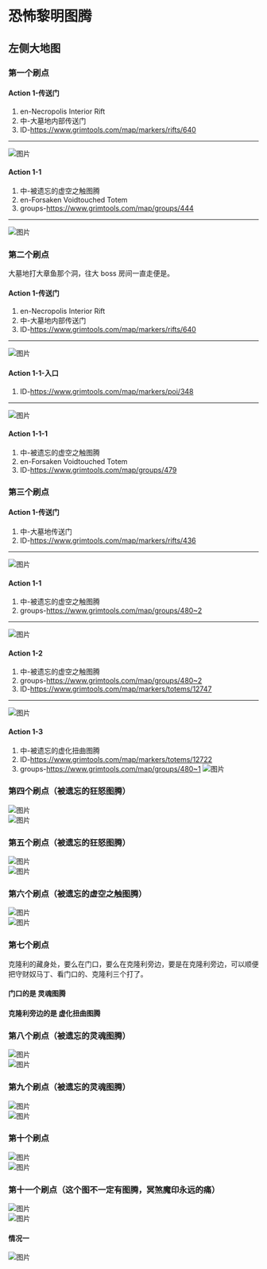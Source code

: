 # 恐怖黎明图腾
## 左侧大地图

### 第一个刷点
#### Action 1-传送门
1. en-Necropolis Interior Rift
1. 中-大墓地内部传送门
1. ID-<https://www.grimtools.com/map/markers/rifts/640>
---
![图片](./img/zuocedaditu/pic-01.png)
#### Action 1-1
1. 中-被遗忘的虚空之触图腾
1. en-Forsaken Voidtouched Totem
1. groups-<https://www.grimtools.com/map/groups/444>
---
![图片](./img/zuocedaditu/pic-02.png)

### 第二个刷点
大墓地打大章鱼那个洞，往大 boss 房间一直走便是。
#### Action 1-传送门
1. en-Necropolis Interior Rift
1. 中-大墓地内部传送门
1. ID-<https://www.grimtools.com/map/markers/rifts/640>
---
![图片](./img/zuocedaditu/pic-01.png)
#### Action 1-1-入口
1. ID-<https://www.grimtools.com/map/markers/poi/348>
---
![图片](./img/zuocedaditu/pic-22.png)
#### Action 1-1-1
1. 中-被遗忘的虚空之触图腾
1. en-Forsaken Voidtouched Totem
1. ID-<https://www.grimtools.com/map/groups/479>

### 第三个刷点
#### Action 1-传送门
1. 中-大墓地传送门
1. ID-<https://www.grimtools.com/map/markers/rifts/436>
---
![图片](./img/zuocedaditu/pic-16.png)
#### Action 1-1
1. 中-被遗忘的虚空之触图腾
1. groups-<https://www.grimtools.com/map/groups/480~2>
---
![图片](./img/zuocedaditu/pic-17.png)
#### Action 1-2
1. 中-被遗忘的虚空之触图腾
1. groups-<https://www.grimtools.com/map/groups/480~2>
1. ID-<https://www.grimtools.com/map/markers/totems/12747>
---
![图片](./img/zuocedaditu/pic-18.png)
#### Action 1-3
1. 中-被遗忘的虚化扭曲图腾
1. ID-<https://www.grimtools.com/map/markers/totems/12722>
1. groups-<https://www.grimtools.com/map/groups/480~1>
![图片](./img/zuocedaditu/pic-15.png)

### 第四个刷点（被遗忘的狂怒图腾）
![图片](./img/zuocedaditu/pic-03.png)  
![图片](./img/zuocedaditu/pic-04.png)

### 第五个刷点（被遗忘的狂怒图腾）
![图片](./img/zuocedaditu/pic-05.png)  
![图片](./img/zuocedaditu/pic-06.png)

### 第六个刷点（被遗忘的虚空之触图腾）
![图片](./img/zuocedaditu/pic-08.png)  
![图片](./img/zuocedaditu/pic-07.png)

### 第七个刷点
克隆利的藏身处，要么在门口，要么在克隆利旁边，要是在克隆利旁边，可以顺便把守财奴马丁、看门口的、克隆利三个打了。  
#### 门口的是 灵魂图腾  
#### 克隆利旁边的是 虚化扭曲图腾

### 第八个刷点（被遗忘的灵魂图腾）
![图片](./img/zuocedaditu/pic-10.png)  
![图片](./img/zuocedaditu/pic-09.png)

### 第九个刷点（被遗忘的灵魂图腾）
![图片](./img/zuocedaditu/pic-12.png)  
![图片](./img/zuocedaditu/pic-11.png)

### 第十个刷点
![图片](./img/zuocedaditu/pic-14.png)  
![图片](./img/zuocedaditu/pic-13.png)

### 第十一个刷点（这个图不一定有图腾，冥煞魔印永远的痛）
![图片](./img/zuocedaditu/pic-20.png)  
![图片](./img/zuocedaditu/pic-21.png)
#### 情况一
![图片](./img/zuocedaditu/pic-19.png)